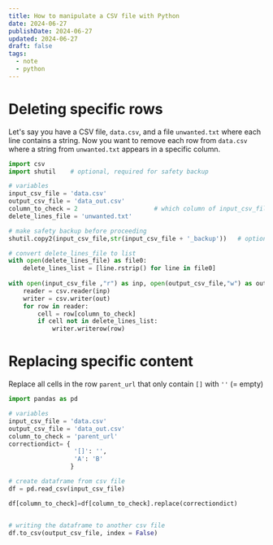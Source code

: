 ```yaml
---
title: How to manipulate a CSV file with Python
date: 2024-06-27
publishDate: 2024-06-27
updated: 2024-06-27
draft: false
tags:
  - note
  - python
---
```


# Deleting specific rows

Let's say you have a CSV file, `data.csv`, and a file `unwanted.txt` where each line contains a string. Now you want to remove each row from `data.csv` where a string from `unwanted.txt` appears in a specific column.

```python
import csv
import shutil    # optional, required for safety backup

# variables
input_csv_file = 'data.csv'
output_csv_file = 'data_out.csv'
column_to_check = 2                     # which column of input_csv_file should be checked
delete_lines_file = 'unwanted.txt'

# make safety backup before proceeding
shutil.copy2(input_csv_file,str(input_csv_file + '_backup'))   # optional

# convert delete_lines_file to list
with open(delete_lines_file) as file0:
    delete_lines_list = [line.rstrip() for line in file0]
    
with open(input_csv_file ,"r") as inp, open(output_csv_file,"w") as out:
    reader = csv.reader(inp)
    writer = csv.writer(out)
    for row in reader:
        cell = row[column_to_check]
        if cell not in delete_lines_list:
            writer.writerow(row)
```

# Replacing specific content

Replace all cells in the row `parent_url` that only contain `[]` with `''` (= empty)

```python
import pandas as pd  

# variables
input_csv_file = 'data.csv'
output_csv_file = 'data_out.csv'
column_to_check = 'parent_url'
correctiondict= {
                  '[]': '',
                  'A': 'B'
                 }

# create dataframe from csv file
df = pd.read_csv(input_csv_file) 

df[column_to_check]=df[column_to_check].replace(correctiondict)


# writing the dataframe to another csv file 
df.to_csv(output_csv_file, index = False)
```